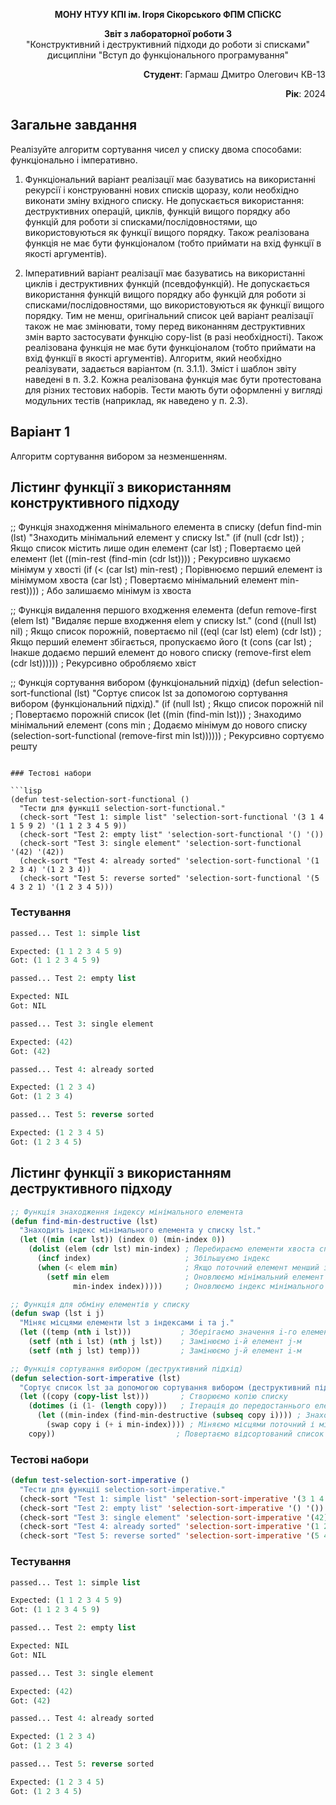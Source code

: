 <p align="center"><b>МОНУ НТУУ КПІ ім. Ігоря Сікорського ФПМ СПіСКС</b></p>
<p align="center">
<b>Звіт з лабораторної роботи 3</b><br/>
"Конструктивний і деструктивний підходи до роботи зі списками"<br/>
дисципліни "Вступ до функціонального програмування"
</p>
<p align="right"><b>Студент</b>: Гармаш Дмитро Олегович КВ-13</p>
<p align="right"><b>Рік</b>: 2024</p>

## Загальне завдання

Реалізуйте алгоритм сортування чисел у списку двома способами: функціонально і імперативно.

1. Функціональний варіант реалізації має базуватись на використанні рекурсії і
   конструюванні нових списків щоразу, коли необхідно виконати зміну вхідного
   списку. Не допускається використання: деструктивних операцій, циклів, функцій
   вищого порядку або функцій для роботи зі списками/послідовностями, що
   використовуються як функції вищого порядку. Також реалізована функція не має
   бути функціоналом (тобто приймати на вхід функції в якості аргументів).

2. Імперативний варіант реалізації має базуватись на використанні циклів і
   деструктивних функцій (псевдофункцій). Не допускається використання функцій
   вищого порядку або функцій для роботи зі списками/послідовностями, що
   використовуються як функції вищого порядку. Тим не менш, оригінальний список
   цей варіант реалізації також не має змінювати, тому перед виконанням
   деструктивних змін варто застосувати функцію copy-list (в разі необхідності).
   Також реалізована функція не має бути функціоналом (тобто приймати на вхід
   функції в якості аргументів).
   Алгоритм, який необхідно реалізувати, задається варіантом (п. 3.1.1). Зміст і шаблон
   звіту наведені в п. 3.2.
   Кожна реалізована функція має бути протестована для різних тестових наборів. Тести
   мають бути оформленні у вигляді модульних тестів (наприклад, як наведено у п. 2.3).

## Варіант 1

Алгоритм сортування вибором за незменшенням.

## Лістинг функції з використанням конструктивного підходу

;; Функція знаходження мінімального елемента в списку
(defun find-min (lst)
  "Знаходить мінімальний елемент у списку lst."
  (if (null (cdr lst))            ; Якщо список містить лише один елемент
      (car lst)                   ; Повертаємо цей елемент
      (let ((min-rest (find-min (cdr lst)))) ; Рекурсивно шукаємо мінімум у хвості
        (if (< (car lst) min-rest) ; Порівнюємо перший елемент із мінімумом хвоста
            (car lst)              ; Повертаємо мінімальний елемент
            min-rest))))           ; Або залишаємо мінімум із хвоста

;; Функція видалення першого входження елемента
(defun remove-first (elem lst)
  "Видаляє перше входження elem у списку lst."
  (cond
    ((null lst) nil)              ; Якщо список порожній, повертаємо nil
    ((eql (car lst) elem) (cdr lst)) ; Якщо перший елемент збігається, пропускаємо його
    (t (cons (car lst)            ; Інакше додаємо перший елемент до нового списку
             (remove-first elem (cdr lst)))))) ; Рекурсивно обробляємо хвіст

;; Функція сортування вибором (функціональний підхід)
(defun selection-sort-functional (lst)
  "Сортує список lst за допомогою сортування вибором (функціональний підхід)."
  (if (null lst)                  ; Якщо список порожній
      nil                         ; Повертаємо порожній список
      (let ((min (find-min lst))) ; Знаходимо мінімальний елемент
        (cons min                  ; Додаємо мінімум до нового списку
              (selection-sort-functional (remove-first min lst)))))) ; Рекурсивно сортуємо решту
```

### Тестові набори

```lisp
(defun test-selection-sort-functional ()
  "Тести для функції selection-sort-functional."
  (check-sort "Test 1: simple list" 'selection-sort-functional '(3 1 4 1 5 9 2) '(1 1 2 3 4 5 9))
  (check-sort "Test 2: empty list" 'selection-sort-functional '() '())
  (check-sort "Test 3: single element" 'selection-sort-functional '(42) '(42))
  (check-sort "Test 4: already sorted" 'selection-sort-functional '(1 2 3 4) '(1 2 3 4))
  (check-sort "Test 5: reverse sorted" 'selection-sort-functional '(5 4 3 2 1) '(1 2 3 4 5)))
```

### Тестування

```lisp
passed... Test 1: simple list

Expected: (1 1 2 3 4 5 9)
Got: (1 1 2 3 4 5 9)

passed... Test 2: empty list

Expected: NIL
Got: NIL

passed... Test 3: single element

Expected: (42)
Got: (42)

passed... Test 4: already sorted

Expected: (1 2 3 4)
Got: (1 2 3 4)

passed... Test 5: reverse sorted

Expected: (1 2 3 4 5)
Got: (1 2 3 4 5)
```

## Лістинг функції з використанням деструктивного підходу

```lisp
;; Функція знаходження індексу мінімального елемента
(defun find-min-destructive (lst)
  "Знаходить індекс мінімального елемента у списку lst."
  (let ((min (car lst)) (index 0) (min-index 0))
    (dolist (elem (cdr lst) min-index) ; Перебираємо елементи хвоста списку
      (incf index)                     ; Збільшуємо індекс
      (when (< elem min)               ; Якщо поточний елемент менший за мінімальний
        (setf min elem                 ; Оновлюємо мінімальний елемент
              min-index index)))))     ; Оновлюємо індекс мінімального елемента

;; Функція для обміну елементів у списку
(defun swap (lst i j)
  "Міняє місцями елементи lst з індексами i та j."
  (let ((temp (nth i lst)))           ; Зберігаємо значення i-го елемента
    (setf (nth i lst) (nth j lst))    ; Замінюємо i-й елемент j-м
    (setf (nth j lst) temp)))         ; Замінюємо j-й елемент i-м

;; Функція сортування вибором (деструктивний підхід)
(defun selection-sort-imperative (lst)
  "Сортує список lst за допомогою сортування вибором (деструктивний підхід)."
  (let ((copy (copy-list lst)))       ; Створюємо копію списку
    (dotimes (i (1- (length copy)))   ; Ітерація до передостаннього елемента
      (let ((min-index (find-min-destructive (subseq copy i)))) ; Знаходимо мінімум у хвості
        (swap copy i (+ i min-index)))) ; Міняємо місцями поточний і мінімальний елементи
    copy))                           ; Повертаємо відсортований список
```

### Тестові набори

```lisp
(defun test-selection-sort-imperative ()
  "Тести для функції selection-sort-imperative."
  (check-sort "Test 1: simple list" 'selection-sort-imperative '(3 1 4 1 5 9 2) '(1 1 2 3 4 5 9))
  (check-sort "Test 2: empty list" 'selection-sort-imperative '() '())
  (check-sort "Test 3: single element" 'selection-sort-imperative '(42) '(42))
  (check-sort "Test 4: already sorted" 'selection-sort-imperative '(1 2 3 4) '(1 2 3 4))
  (check-sort "Test 5: reverse sorted" 'selection-sort-imperative '(5 4 3 2 1) '(1 2 3 4 5)))
```

### Тестування

```lisp
passed... Test 1: simple list

Expected: (1 1 2 3 4 5 9)
Got: (1 1 2 3 4 5 9)

passed... Test 2: empty list

Expected: NIL
Got: NIL

passed... Test 3: single element

Expected: (42)
Got: (42)

passed... Test 4: already sorted

Expected: (1 2 3 4)
Got: (1 2 3 4)

passed... Test 5: reverse sorted

Expected: (1 2 3 4 5)
Got: (1 2 3 4 5)
```
